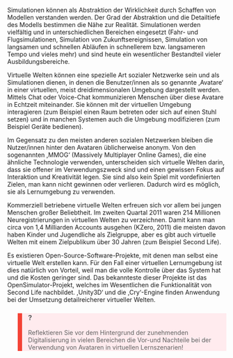 <!-- filename: 01_Einfuehrung.md -->
<!-- title: Einführung -->

Simulationen können als Abstraktion der Wirklichkeit durch Schaffen von Modellen verstanden werden. Der Grad der Abstraktion und die Detailtiefe des Modells bestimmen die Nähe zur Realität. Simulationen werden vielfältig und in unterschiedlichen Bereichen eingesetzt (Fahr- und Flugsimulationen, Simulation von Zukunftsereignissen, Simulation von langsamen und schnellen Abläufen in schnellerem bzw. langsameren Tempo und vieles mehr) und sind heute ein wesentlicher Bestandteil vieler Ausbildungsbereiche.

Virtuelle Welten können eine spezielle Art sozialer Netzwerke sein und als Simulationen dienen, in denen die Benutzer/innen als so genannte ,Avatare‘ in einer virtuellen, meist dreidimensionalen Umgebung dargestellt werden. Mittels Chat oder Voice-Chat kommunizieren Menschen über diese Avatare in Echtzeit miteinander. Sie können mit der virtuellen Umgebung interagieren (zum Beispiel einen Raum betreten oder sich auf einen Stuhl setzen) und in manchen Systemen auch die Umgebung modifizieren (zum Beispiel Geräte bedienen).

Im Gegensatz zu den meisten anderen sozialen Netzwerken bleiben die Nutzer/innen hinter den Avataren üblicherweise anonym. Von den sogenannten ,MMOG‘ (Massively Multiplayer Online Games), die eine ähnliche Technologie verwenden, unterscheiden sich virtuelle Welten darin, dass sie offener im Verwendungszweck sind und einen gewissen Fokus auf Interaktion und Kreativität legen. Sie sind also kein Spiel mit vordefinierten Zielen, man kann nicht gewinnen oder verlieren. Dadurch wird es möglich, sie als Lernumgebung zu verwenden.

Kommerziell betriebene virtuelle Welten erfreuen sich vor allem bei jungen Menschen großer Beliebtheit. Im zweiten Quartal 2011 waren 214 Millionen Neuregistrierungen in virtuellen Welten zu verzeichnen. Damit kann man circa von 1,4 Milliarden Accounts ausgehen (KZero, 2011) die meisten davon haben Kinder und Jugendliche als Zielgruppe, aber es gibt auch virtuelle Welten mit einem Zielpublikum über 30 Jahren (zum Beispiel Second Life).

Es existieren Open-Source-Software-Projekte, mit denen man selbst eine virtuelle Welt erstellen kann. Für den Fall einer virtuellen Lernumgebung ist dies natürlich von Vorteil, weil man die volle Kontrolle über das System hat und die Kosten geringer sind. Das bekannteste dieser Projekte ist das OpenSimulator-Projekt, welches im Wesentlichen die Funktionalität von Second Life nachbildet. ,Unity3D‘ und die ,Cry‘-Engine finden Anwendung bei der Umsetzung detailreicherer virtueller Welten.

<blockquote style="background: #FFEBEE; border-left: 10px solid #F44336">

### ?

Reflektieren Sie vor dem Hintergrund der zunehmenden Digitalisierung in vielen Bereichen die Vor-und Nachteile bei der Verwendung von Avataren in virtuellen Lernszenarien!

</blockquote>
